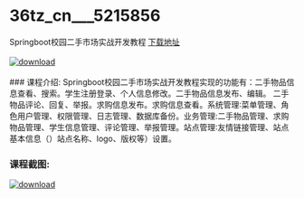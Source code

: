 # 36tz_cn___5215856
Springboot校园二手市场实战开发教程
[下载地址](http://www.36tz.cn/article/5215856 "下载地址")
<br/></br>[![download](http://36tz.cn/muke_img/2020_10_2-80-300x199.png "下载地址")](http://www.36tz.cn/article/5215856 "下载地址")
<br/></br>### 课程介绍:
Springboot校园二手市场实战开发教程实现的功能有：二手物品信息查看、搜索。学生注册登录、个人信息修改。二手物品信息发布、编辑。
二手物品评论、回复、举报。求购信息发布。求购信息查看。系统管理∶菜单管理、角色用户管理、权限管理、日志管理、数据库备份。业务管理:二手物品管理、求购物品管理、学生信息管理、评论管理、举报管理。站点管理∶友情链接管理、站点基本信息（）站点名称、logo、版权等）设置。

### 课程截图:
[![download](http://36tz.cn/muke_img/2020_10_1-85.png "下载地址")](http://www.36tz.cn/article/5215856 "下载地址")
